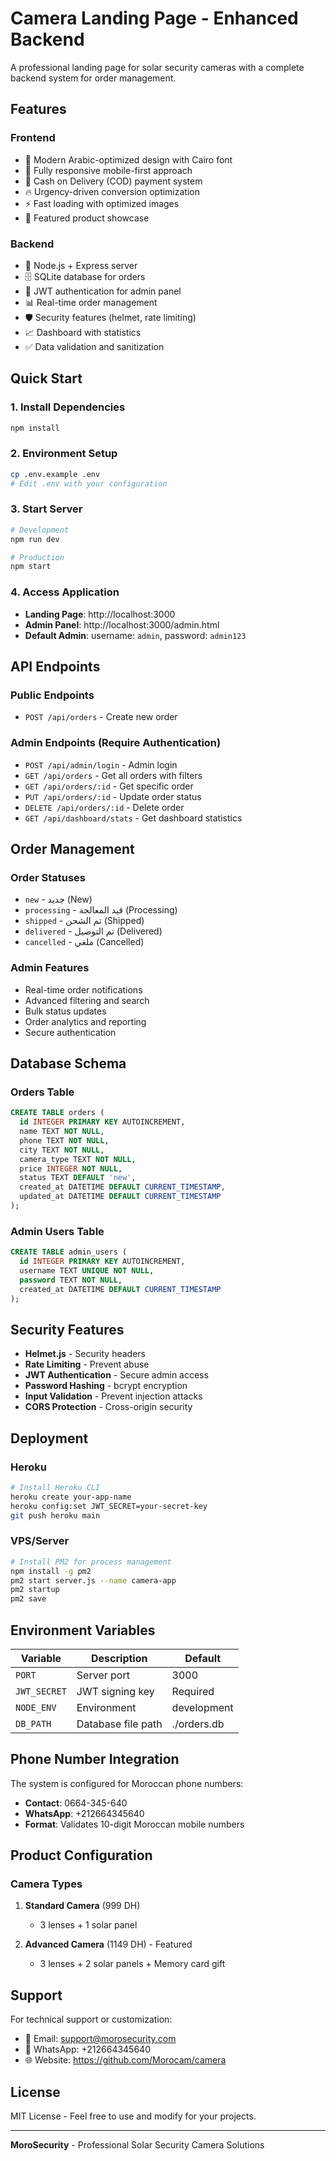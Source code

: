 # Camera Landing Page - Enhanced Backend

A professional landing page for solar security cameras with a complete backend system for order management.

## Features

### Frontend
- 🎨 Modern Arabic-optimized design with Cairo font
- 📱 Fully responsive mobile-first approach
- 🛒 Cash on Delivery (COD) payment system
- 🔥 Urgency-driven conversion optimization
- ⚡ Fast loading with optimized images
- 🎯 Featured product showcase

### Backend
- 🚀 Node.js + Express server
- 🗄️ SQLite database for orders
- 🔐 JWT authentication for admin panel
- 📊 Real-time order management
- 🛡️ Security features (helmet, rate limiting)
- 📈 Dashboard with statistics
- ✅ Data validation and sanitization

## Quick Start

### 1. Install Dependencies
```bash
npm install
```

### 2. Environment Setup
```bash
cp .env.example .env
# Edit .env with your configuration
```

### 3. Start Server
```bash
# Development
npm run dev

# Production
npm start
```

### 4. Access Application
- **Landing Page**: http://localhost:3000
- **Admin Panel**: http://localhost:3000/admin.html
- **Default Admin**: username: `admin`, password: `admin123`

## API Endpoints

### Public Endpoints
- `POST /api/orders` - Create new order

### Admin Endpoints (Require Authentication)
- `POST /api/admin/login` - Admin login
- `GET /api/orders` - Get all orders with filters
- `GET /api/orders/:id` - Get specific order
- `PUT /api/orders/:id` - Update order status
- `DELETE /api/orders/:id` - Delete order
- `GET /api/dashboard/stats` - Get dashboard statistics

## Order Management

### Order Statuses
- `new` - جديد (New)
- `processing` - قيد المعالجة (Processing)
- `shipped` - تم الشحن (Shipped)
- `delivered` - تم التوصيل (Delivered)
- `cancelled` - ملغي (Cancelled)

### Admin Features
- Real-time order notifications
- Advanced filtering and search
- Bulk status updates
- Order analytics and reporting
- Secure authentication

## Database Schema

### Orders Table
```sql
CREATE TABLE orders (
  id INTEGER PRIMARY KEY AUTOINCREMENT,
  name TEXT NOT NULL,
  phone TEXT NOT NULL,
  city TEXT NOT NULL,
  camera_type TEXT NOT NULL,
  price INTEGER NOT NULL,
  status TEXT DEFAULT 'new',
  created_at DATETIME DEFAULT CURRENT_TIMESTAMP,
  updated_at DATETIME DEFAULT CURRENT_TIMESTAMP
);
```

### Admin Users Table
```sql
CREATE TABLE admin_users (
  id INTEGER PRIMARY KEY AUTOINCREMENT,
  username TEXT UNIQUE NOT NULL,
  password TEXT NOT NULL,
  created_at DATETIME DEFAULT CURRENT_TIMESTAMP
);
```

## Security Features

- **Helmet.js** - Security headers
- **Rate Limiting** - Prevent abuse
- **JWT Authentication** - Secure admin access
- **Password Hashing** - bcrypt encryption
- **Input Validation** - Prevent injection attacks
- **CORS Protection** - Cross-origin security

## Deployment

### Heroku
```bash
# Install Heroku CLI
heroku create your-app-name
heroku config:set JWT_SECRET=your-secret-key
git push heroku main
```

### VPS/Server
```bash
# Install PM2 for process management
npm install -g pm2
pm2 start server.js --name camera-app
pm2 startup
pm2 save
```

## Environment Variables

| Variable | Description | Default |
|----------|-------------|---------|
| `PORT` | Server port | 3000 |
| `JWT_SECRET` | JWT signing key | Required |
| `NODE_ENV` | Environment | development |
| `DB_PATH` | Database file path | ./orders.db |

## Phone Number Integration

The system is configured for Moroccan phone numbers:
- **Contact**: 0664-345-640
- **WhatsApp**: +212664345640
- **Format**: Validates 10-digit Moroccan mobile numbers

## Product Configuration

### Camera Types
1. **Standard Camera** (999 DH)
   - 3 lenses + 1 solar panel
   
2. **Advanced Camera** (1149 DH) - Featured
   - 3 lenses + 2 solar panels + Memory card gift

## Support

For technical support or customization:
- 📧 Email: support@morosecurity.com
- 📱 WhatsApp: +212664345640
- 🌐 Website: https://github.com/Morocam/camera

## License

MIT License - Feel free to use and modify for your projects.

---

**MoroSecurity** - Professional Solar Security Camera Solutions